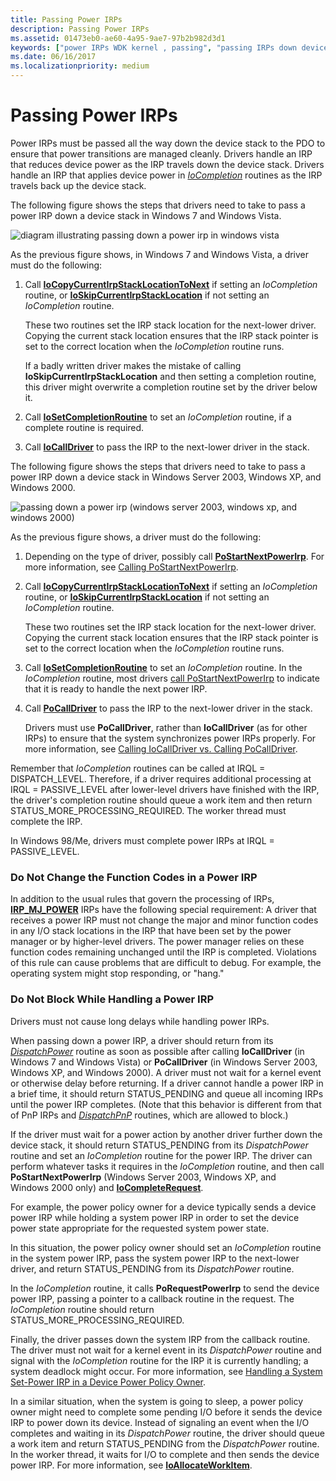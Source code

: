```yaml
---
title: Passing Power IRPs
description: Passing Power IRPs
ms.assetid: 01473eb0-ae60-4a95-9ae7-97b2b982d3d1
keywords: ["power IRPs WDK kernel , passing", "passing IRPs down device stack WDK", "DispatchPower routine", "dispatch routines WDK power management", "PoStartNextPowerIrp"]
ms.date: 06/16/2017
ms.localizationpriority: medium
---
```


# Passing Power IRPs





Power IRPs must be passed all the way down the device stack to the PDO to ensure that power transitions are managed cleanly. Drivers handle an IRP that reduces device power as the IRP travels down the device stack. Drivers handle an IRP that applies device power in [*IoCompletion*](https://msdn.microsoft.com/library/windows/hardware/ff548354) routines as the IRP travels back up the device stack.

The following figure shows the steps that drivers need to take to pass a power IRP down a device stack in Windows 7 and Windows Vista.

![diagram illustrating passing down a power irp in windows vista](images/passirpvista.png)

As the previous figure shows, in Windows 7 and Windows Vista, a driver must do the following:

1.  Call [**IoCopyCurrentIrpStackLocationToNext**](https://msdn.microsoft.com/library/windows/hardware/ff548387) if setting an *IoCompletion* routine, or [**IoSkipCurrentIrpStackLocation**](https://msdn.microsoft.com/library/windows/hardware/ff550355) if not setting an *IoCompletion* routine.

    These two routines set the IRP stack location for the next-lower driver. Copying the current stack location ensures that the IRP stack pointer is set to the correct location when the *IoCompletion* routine runs.

    If a badly written driver makes the mistake of calling **IoSkipCurrentIrpStackLocation** and then setting a completion routine, this driver might overwrite a completion routine set by the driver below it.

2.  Call [**IoSetCompletionRoutine**](https://msdn.microsoft.com/library/windows/hardware/ff549679) to set an *IoCompletion* routine, if a complete routine is required.

3.  Call [**IoCallDriver**](https://msdn.microsoft.com/library/windows/hardware/ff548336) to pass the IRP to the next-lower driver in the stack.

The following figure shows the steps that drivers need to take to pass a power IRP down a device stack in Windows Server 2003, Windows XP, and Windows 2000.

![passing down a power irp (windows server 2003, windows xp, and windows 2000)](images/passirp.png)

As the previous figure shows, a driver must do the following:

1.  Depending on the type of driver, possibly call [**PoStartNextPowerIrp**](https://msdn.microsoft.com/library/windows/hardware/ff559776). For more information, see [Calling PoStartNextPowerIrp](calling-postartnextpowerirp.md).

2.  Call [**IoCopyCurrentIrpStackLocationToNext**](https://msdn.microsoft.com/library/windows/hardware/ff548387) if setting an *IoCompletion* routine, or [**IoSkipCurrentIrpStackLocation**](https://msdn.microsoft.com/library/windows/hardware/ff550355) if not setting an *IoCompletion* routine.

    These two routines set the IRP stack location for the next-lower driver. Copying the current stack location ensures that the IRP stack pointer is set to the correct location when the *IoCompletion* routine runs.

3.  Call [**IoSetCompletionRoutine**](https://msdn.microsoft.com/library/windows/hardware/ff549679) to set an *IoCompletion* routine. In the *IoCompletion* routine, most drivers [call PoStartNextPowerIrp](calling-postartnextpowerirp.md) to indicate that it is ready to handle the next power IRP.

4.  Call [**PoCallDriver**](https://msdn.microsoft.com/library/windows/hardware/ff559654) to pass the IRP to the next-lower driver in the stack.

    Drivers must use **PoCallDriver**, rather than **IoCallDriver** (as for other IRPs) to ensure that the system synchronizes power IRPs properly. For more information, see [Calling IoCallDriver vs. Calling PoCallDriver](calling-iocalldriver-versus-calling-pocalldriver.md).

Remember that *IoCompletion* routines can be called at IRQL = DISPATCH\_LEVEL. Therefore, if a driver requires additional processing at IRQL = PASSIVE\_LEVEL after lower-level drivers have finished with the IRP, the driver's completion routine should queue a work item and then return STATUS\_MORE\_PROCESSING\_REQUIRED. The worker thread must complete the IRP.

In Windows 98/Me, drivers must complete power IRPs at IRQL = PASSIVE\_LEVEL.

### Do Not Change the Function Codes in a Power IRP

In addition to the usual rules that govern the processing of IRPs, [**IRP\_MJ\_POWER**](https://msdn.microsoft.com/library/windows/hardware/ff550784) IRPs have the following special requirement: A driver that receives a power IRP must not change the major and minor function codes in any I/O stack locations in the IRP that have been set by the power manager or by higher-level drivers. The power manager relies on these function codes remaining unchanged until the IRP is completed. Violations of this rule can cause problems that are difficult to debug. For example, the operating system might stop responding, or "hang."

### Do Not Block While Handling a Power IRP

Drivers must not cause long delays while handling power IRPs.

When passing down a power IRP, a driver should return from its [*DispatchPower*](https://msdn.microsoft.com/library/windows/hardware/ff543354) routine as soon as possible after calling **IoCallDriver** (in Windows 7 and Windows Vista) or **PoCallDriver** (in Windows Server 2003, Windows XP, and Windows 2000). A driver must not wait for a kernel event or otherwise delay before returning. If a driver cannot handle a power IRP in a brief time, it should return STATUS\_PENDING and queue all incoming IRPs until the power IRP completes. (Note that this behavior is different from that of PnP IRPs and [*DispatchPnP*](https://msdn.microsoft.com/library/windows/hardware/ff543341) routines, which are allowed to block.)

If the driver must wait for a power action by another driver further down the device stack, it should return STATUS\_PENDING from its *DispatchPower* routine and set an *IoCompletion* routine for the power IRP. The driver can perform whatever tasks it requires in the *IoCompletion* routine, and then call **PoStartNextPowerIrp** (Windows Server 2003, Windows XP, and Windows 2000 only) and [**IoCompleteRequest**](https://msdn.microsoft.com/library/windows/hardware/ff548343).

For example, the power policy owner for a device typically sends a device power IRP while holding a system power IRP in order to set the device power state appropriate for the requested system power state.

In this situation, the power policy owner should set an *IoCompletion* routine in the system power IRP, pass the system power IRP to the next-lower driver, and return STATUS\_PENDING from its *DispatchPower* routine.

In the *IoCompletion* routine, it calls **PoRequestPowerIrp** to send the device power IRP, passing a pointer to a callback routine in the request. The *IoCompletion* routine should return STATUS\_MORE\_PROCESSING\_REQUIRED.

Finally, the driver passes down the system IRP from the callback routine. The driver must not wait for a kernel event in its *DispatchPower* routine and signal with the *IoCompletion* routine for the IRP it is currently handling; a system deadlock might occur. For more information, see [Handling a System Set-Power IRP in a Device Power Policy Owner](handling-a-system-set-power-irp-in-a-device-power-policy-owner.md).

In a similar situation, when the system is going to sleep, a power policy owner might need to complete some pending I/O before it sends the device IRP to power down its device. Instead of signaling an event when the I/O completes and waiting in its *DispatchPower* routine, the driver should queue a work item and return STATUS\_PENDING from the *DispatchPower* routine. In the worker thread, it waits for I/O to complete and then sends the device power IRP. For more information, see [**IoAllocateWorkItem**](https://msdn.microsoft.com/library/windows/hardware/ff548276).

 

 




